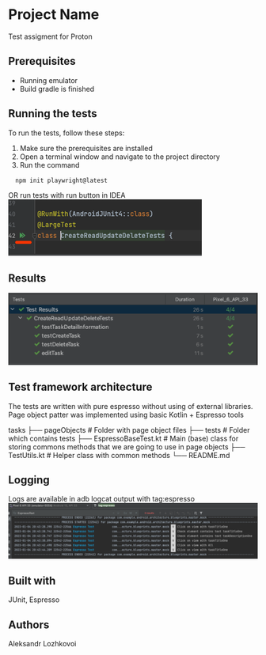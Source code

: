 # Project Name
Test assigment for Proton

## Prerequisites
- Running emulator
- Build gradle is finished

## Running the tests
To run the tests, follow these steps:

1) Make sure the prerequisites are installed
2) Open a terminal window and navigate to the project directory
3) Run the command 
```sh
  npm init playwright@latest
```
OR run tests with run button in IDEA
![img.png](img.png)

## Results
![img_1.png](img_1.png)

## Test framework architecture
The tests are written with pure espresso without using of external libraries. Page object patter was implemented using basic Kotlin + Espresso tools

tasks
├── pageObjects             # Folder with page object files
├── tests                   # Folder which contains tests
├── EspressoBaseTest.kt     # Main (base) class for storing commons methods that we are going to use in page objects
├── TestUtils.kt            # Helper class with common methods
└── README.md

## Logging 
Logs are available in adb logcat output with tag:espresso
![img_2.png](img_2.png)

## Built with
JUnit, Espresso

## Authors
Aleksandr Lozhkovoi